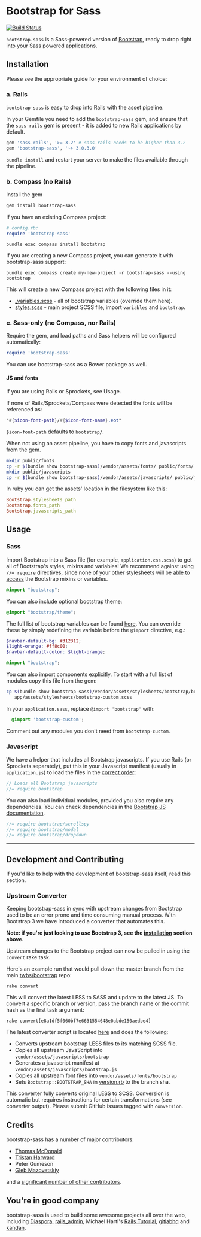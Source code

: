 # Bootstrap for Sass

[![Build Status](https://secure.travis-ci.org/thomas-mcdonald/bootstrap-sass.png?branch=master)](http://travis-ci.org/thomas-mcdonald/bootstrap-sass)

`bootstrap-sass` is a Sass-powered version of [Bootstrap](http://github.com/twbs/bootstrap), ready to drop right into your Sass powered applications.

## Installation

Please see the appropriate guide for your environment of choice:

### a. Rails

`bootstrap-sass` is easy to drop into Rails with the asset pipeline.

In your Gemfile you need to add the `bootstrap-sass` gem, and ensure that the `sass-rails` gem is present - it is added to new Rails applications by default.

```ruby
gem 'sass-rails', '>= 3.2' # sass-rails needs to be higher than 3.2
gem 'bootstrap-sass', '~> 3.0.3.0'
```

`bundle install` and restart your server to make the files available through the pipeline.

### b. Compass (no Rails)

Install the gem
```sh
gem install bootstrap-sass
```

If you have an existing Compass project:

```ruby
# config.rb:
require 'bootstrap-sass'
```

```console
bundle exec compass install bootstrap
```

If you are creating a new Compass project, you can generate it with bootstrap-sass support:

```console
bundle exec compass create my-new-project -r bootstrap-sass --using bootstrap
```

This will create a new Compass project with the following files in it:

* [_variables.scss](/templates/project/_variables.scss.erb) - all of bootstrap variables (override them here).
* [styles.scss](/templates/project/styles.scss) - main project SCSS file, import `variables` and `bootstrap`.


### c. Sass-only (no Compass, nor Rails)

Require the gem, and load paths and Sass helpers will be configured automatically:

```ruby
require 'bootstrap-sass'
```

You can use bootstrap-sass as a Bower package as well.

#### JS and fonts

If you are using Rails or Sprockets, see Usage.

If none of Rails/Sprockets/Compass were detected the fonts will be referenced as:

```sass
"#{$icon-font-path}/#{$icon-font-name}.eot"
```

`$icon-font-path` defaults to `bootstrap/`.

When not using an asset pipeline, you have to copy fonts and javascripts from the gem.

```bash
mkdir public/fonts
cp -r $(bundle show bootstrap-sass)/vendor/assets/fonts/ public/fonts/
mkdir public/javascripts
cp -r $(bundle show bootstrap-sass)/vendor/assets/javascripts/ public/javascripts/
```

In ruby you can get the assets' location in the filesystem like this:

```ruby
Bootstrap.stylesheets_path
Bootstrap.fonts_path
Bootstrap.javascripts_path
```

## Usage

### Sass

Import Bootstrap into a Sass file (for example, `application.css.scss`) to get all of Bootstrap's styles, mixins and variables!
We recommend against using `//= require` directives, since none of your other stylesheets will be [able to access][antirequire] the Bootstrap mixins or variables.

```scss
@import "bootstrap";
```

You can also include optional bootstrap theme:

```scss
@import "bootstrap/theme";
```

The full list of bootstrap variables can be found [here](http://getbootstrap.com/customize/#less-variables). You can override these by simply redefining the variable before the `@import` directive, e.g.:

```scss
$navbar-default-bg: #312312;
$light-orange: #ff8c00;
$navbar-default-color: $light-orange;

@import "bootstrap";
```

You can also import components explicitly. To start with a full list of modules copy this file from the gem:

```bash
cp $(bundle show bootstrap-sass)/vendor/assets/stylesheets/bootstrap/bootstrap.scss \
   app/assets/stylesheets/bootstrap-custom.scss
```

In your `application.sass`, replace `@import 'bootstrap'` with:

```scss
  @import 'bootstrap-custom';
```

Comment out any modules you don't need from `bootstrap-custom`.

### Javascript

We have a helper that includes all Bootstrap javascripts. If you use Rails (or Sprockets separately), 
put this in your Javascript manifest (usually in `application.js`) to load the files in the [correct order](/vendor/assets/javascripts/bootstrap.js):

```js
// Loads all Bootstrap javascripts
//= require bootstrap
```

You can also load individual modules, provided you also require any dependencies. You can check dependencies in the [Bootstrap JS documentation][jsdocs].

```js
//= require bootstrap/scrollspy
//= require bootstrap/modal
//= require bootstrap/dropdown
```

---

## Development and Contributing

If you'd like to help with the development of bootstrap-sass itself, read this section.

### Upstream Converter

Keeping bootstrap-sass in sync with upstream changes from Bootstrap used to be an error prone and time consuming manual process. With Bootstrap 3 we have introduced a converter that automates this.

**Note: if you're just looking to *use* Bootstrap 3, see the [installation](#installation) section above.**

Upstream changes to the Bootstrap project can now be pulled in using the `convert` rake task.

Here's an example run that would pull down the master branch from the main [twbs/bootstrap](https://github.com/twbs/bootstrap) repo:
    
    rake convert
    
This will convert the latest LESS to SASS and update to the latest JS.
To convert a specific branch or version, pass the branch name or the commit hash as the first task argument:
    
    rake convert[e8a1df5f060bf7e6631554648e0abde150aedbe4]

The latest converter script is located [here][converter] and does the following:

* Converts upstream bootstrap LESS files to its matching SCSS file.
* Copies all upstream JavaScript into `vendor/assets/javascripts/bootstrap`
* Generates a javascript manifest at `vendor/assets/javascripts/bootstrap.js`
* Copies all upstream font files into `vendor/assets/fonts/bootstrap`
* Sets `Bootstrap::BOOTSTRAP_SHA` in [version.rb][version] to the branch sha.

This converter fully converts original LESS to SCSS. Conversion is automatic but requires instructions for certain transformations (see converter output).
Please submit GitHub issues tagged with `conversion`.

## Credits

bootstrap-sass has a number of major contributors:

<!-- feel free to make these link wherever you wish -->
* [Thomas McDonald](https://twitter.com/thomasmcdonald_)
* [Tristan Harward](http://www.trisweb.com)
* Peter Gumeson
* [Gleb Mazovetskiy](https://github.com/glebm)

and a [significant number of other contributors][contrib].

## You're in good company
bootstrap-sass is used to build some awesome projects all over the web, including
[Diaspora](http://diasporaproject.org/), [rails_admin](https://github.com/sferik/rails_admin),
Michael Hartl's [Rails Tutorial](http://railstutorial.org/), [gitlabhq](http://gitlabhq.com/) and
[kandan](http://kandanapp.com/).

[converter]: https://github.com/thomas-mcdonald/bootstrap-sass/blob/3/tasks/converter.rb
[version]: https://github.com/thomas-mcdonald/bootstrap-sass/blob/3/lib/bootstrap-sass/version.rb
[contrib]: https://github.com/thomas-mcdonald/bootstrap-sass/graphs/contributors
[antirequire]: https://github.com/thomas-mcdonald/bootstrap-sass/issues/79#issuecomment-4428595
[jsdocs]: http://getbootstrap.com/javascript/#transitions

